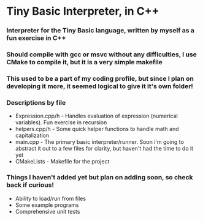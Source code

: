 # Tiny Basic Interpreter, in C++
### Interpreter for the Tiny Basic language, written by myself as a fun exercise in C++
### Should compile with gcc or msvc without any difficulties, I use CMake to compile it, but it is a very simple makefile
### This used to be a part of my coding profile, but since I plan on developing it more, it seemed logical to give it it's own folder!

### Descriptions by file
* Expression.cpp/h - Handles evaluation of expression (numerical variables). Fun exercise in recursion
* helpers.cpp/h - Some quick helper functions to handle math and capitalization
* main.cpp - The primary basic interpreter/runner. Soon i'm going to abstract it out to a few files for clarity, but haven't had the time to do it yet
* CMakeLists - Makefile for the project

### Things I haven't added yet but plan on adding soon, so check back if curious!
* Ability to load/run from files
* Some example programs
* Comprehensive unit tests